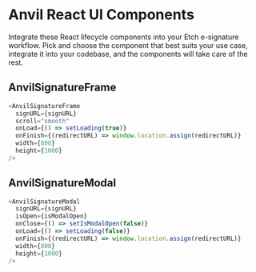 # Anvil React UI Components

Integrate these React lifecycle components into your Etch e-signature workflow. Pick and choose the component that best suits your use case, integrate it into your codebase, and the components will take care of the rest.

## AnvilSignatureFrame

```js
<AnvilSignatureFrame
  signURL={signURL}
  scroll="smooth"
  onLoad={() => setLoading(true)}
  onFinish={(redirectURL) => window.location.assign(redirectURL)}
  width={800}
  height={1000}
/>
```

## AnvilSignatureModal

```js
<AnvilSignatureModal
  signURL={signURL}
  isOpen={isModalOpen}
  onClose={() => setIsModalOpen(false)}
  onLoad={() => setLoading(false)}
  onFinish={(redirectURL) => window.location.assign(redirectURL)}
  width={800}
  height={1000}
/>
```